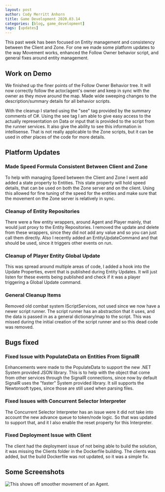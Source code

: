 ```yaml
---
layout: post
author: Cody Merritt Anhorn
title: Game Development 2020.03.14
categories: [blog, game_development]
tags: [updates]
---
```


This past week has been focused on Entity management and consistency between the Client and Zone. For one we made some platform updates to the way Movement works, enhanced the Follow Owner behavior script, and general fixes around entity management.

## Work on Demo

We finished up the finer points of the Follow Owner Behavior tree. It will now correctly follow the actor/agent's owner and keep in sync with the owner as they move around the map. Made wide sweeping changes to the description/summary details for all behavior scripts. 

With the cleanup I started using the "see" tag provided by the summary comments of C#. Using the see tag I am able to give easy access to the actually representation on Data or input that is provided to the script from the runner services. It also give the ability to see this information in intellisense. That is not really applicable to the Zone scripts, but it can be used in other places of the code for more details.

## Platform Updates

### Made Speed Formula Consistent Between Client and Zone

To help with managing Speed between the Client and Zone I went add added a state property to Entities. This state property will hold speed details, that can be used on both the Zone server and on the client. Using this allowed for fine tuning of the speed for the entities and make sure that the movement on the Zone server is relatively in sync.

### Cleanup of Entity Repositories

There were a few entity wrappers, around Agent and Player mainly, that would just proxy to the Entity Repositories. I removed the update and delete from these wrappers, since they did not add any value and so you can just call them directly. Also I recently added an EntityUpdateCommand and that should be used, since it triggers other events on run.

### Cleanup of Player Entity Global Update

This was spread around multiple areas of code, I added a hook into the Update Properties, event that is published during Entity Updates. It will just listen for these events being published and check if it was a player triggering a Global Update command.

### General Cleanup Items

Removed old combat system IScriptServices, not used since we now have a newer script runner. The script runner has an abstraction that it uses, and the data is passed in as a general dictionary/map to the script. This was missed during the initial creation of the script runner and so this dead code was removed.

## Bugs fixed

### Fixed Issue with PopulateData on Entities From SignalR

Enhancements were made to the PopulateData to support the new .NET System provided JSON library. This is to help with the object that come from other services through the SignalR connections, since now by default SignalR uses the "faster" System provided library. It sill supports the Newtonsoft types, since those are still used when parsing files.

### Fixed Issues with Concurrent Selector Interpreter

The Concurrent Selector Interpreter has an issue were it did not take into account the new advance queue to token/node logic. So that was updated to support that, and it I also enable the reset property for this Interpreter.

### Fixed Deployment Issue with Client

The client had the deployment issue of not being able to build the solution, it was missing the Clients folder in the Dockerfile building. The clients was added, but the build Dockerfile was not updated, so it was a simple fix.

## Some Screenshots 
![This shows off smoother movement of an Agent.](/image/Posts/GameDevelopment/2020-03-14/Smooth_Movement.gif)

